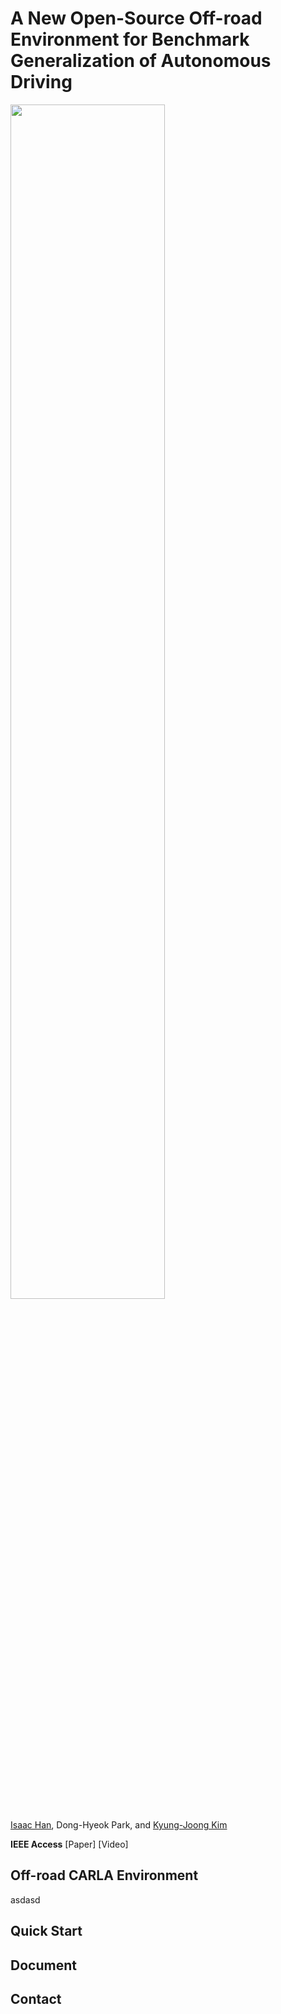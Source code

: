 # A New Open-Source Off-road Environment for Benchmark Generalization of Autonomous Driving

<img src = "https://user-images.githubusercontent.com/31644153/134851472-477c60e0-f1f7-4c16-8faf-efb1197ede1d.png" width="70%" height="70%">

[Isaac Han](https://github.com/lssac7778), Dong-Hyeok Park, and [Kyung-Joong Kim](https://cilab.gist.ac.kr/hp/current-member/)

**IEEE Access** \[Paper\] \[Video\]
## Off-road CARLA Environment


asdasd

## Quick Start

## Document

## Contact
